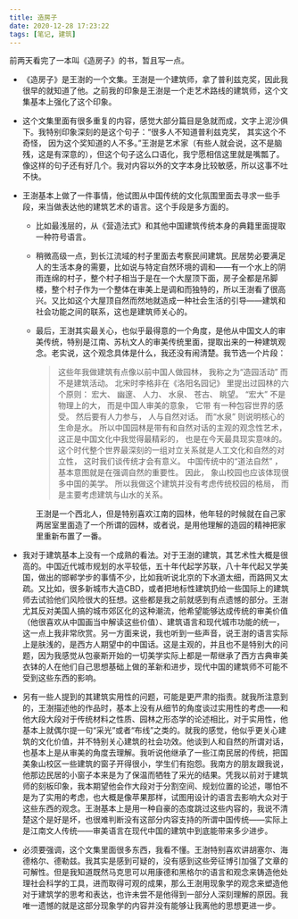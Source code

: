 ```yaml
---
title: 造房子
date: 2020-12-28 17:23:22
tags: [笔记, 建筑]
---
```


前两天看完了一本叫《造房子》的书，暂且写一点。

<!--more-->

- 《造房子》是王澍的一个文集。王澍是一个建筑师，拿了普利兹克奖，因此我很早的就知道了他。之前我的印象是王澍是一个走艺术路线的建筑师，这个文集基本上强化了这个印象。

- 这个文集里面有很多重复的内容，感觉大部分篇目是急就而成，文字上泥沙俱下。我特别印象深刻的是这个句子：“很多人不知道普利兹克奖， 其实这个不奇怪， 因为这个奖知道的人不多。”王澍是艺术家（有些人就会说，这不是脑残，这是有深意的），但这个句子这么口语化，我宁愿相信这里就是嘴瓢了。像这样的句子还有好几个。我对内容以外的文字本身比较敏感，所以这事不吐不快。

- 王澍基本上做了一件事情，他试图从中国传统的文化氛围里面去寻求一些手段，来当做表达他的建筑艺术的语言。这个手段是多方面的。

  - 比如最浅层的，从《营造法式》和其他中国建筑传统本身的典籍里面提取一种符号语言。

  - 稍微高级一点，到长江流域的村子里面去考察民间建筑。民居势必要满足人的生活本身的需要，比如说与特定自然环境的调和——有一个水上的阴雨连绵的村子，整个村子相当于是在一个大屋顶下面，房子全都是吊脚楼，整个村子作为一个整体在审美上是调和而独特的，所以王澍看了很高兴。又比如这个大屋顶自然而然地就造成一种社会生活的引导——建筑和社会功能之间的联系，这也是建筑师关心的。

  - 最后，王澍其实最关心，也似乎最得意的一个角度，是他从中国文人的审美传统，特别是江南、苏杭文人的审美传统里面，提取出来的一种建筑观念。老实说，这个观念具体是什么，我还没有闹清楚。我节选一个片段：

    > 这些年我做建筑有点像以前中国人做园林， 我称之为“造园活动” 而不是建筑活动。 北宋时李格非在《洛阳名园记》 里提出过园林的六个原则： 宏大、 幽邃、 人力、 水泉、 苍古、 眺望。 “宏大” 不是物理上的大， 而是中国人审美的意象， 它带
    > 有一种包容世界的感受。 然后要有人力参与， 人与自然对话。 而“水泉” 则说明核心的生命是水。 所以中国园林是带有和自然对话的主观的观念性艺术， 这正是中国文化中我觉得最精彩的， 也是在今天最具现实意味的。 这个时代整个世界最深刻的一组对立关系就是人工文化和自然的对立性， 这时我们谈传统才会有意义。 中国传统中的“道法自然” ， 基本意图就是在强调自然的重要性。 因此， 象山校园也应该体现很多中国的美学。 所以我做这个建筑并没有考虑传统校园的格局， 而是主要考虑建筑与山水的关系。  
    
    王澍是一个西北人，但是特别喜欢江南的园林，他年轻的时候就在自己家两居室里面造了一个所谓的园林，或者说，是用他理解的造园的精神把家里重新布置了一番。
  
- 我对于建筑基本上没有一个成熟的看法。对于王澍的建筑，其艺术性大概是很高的。中国近代城市规划的水平较低，五十年代起学苏联，八十年代起又学美国，做出的邯郸学步的事情不少，比如我听说北京的下水道太细，而路网又太疏。又比如，很多新城市大造CBD，或者把地标性建筑扔给一些国际上的建筑师去试验他们风险很大的狂想。这些都是我之前就感到有点遗憾的部分。王澍尤其反对美国人搞的城市郊区化的这种潮流，他希望能够达成传统的审美价值（他很喜欢从中国画当中解读这些价值）、建筑语言和现代城市功能的统一，这一点上我非常欣赏。另一方面来说，我也听到一些声音，说王澍的语言实际上是肤浅的，是西方人期望中的中国话。这是主观的，并且也不是特别大的问题，因为我感觉从包豪斯开始的一切美学实际上都是一帮继承了西方古典审美衣钵的人在他们自己思想基础上做的革新和进步，现代中国的建筑师不可能不受到这些东西的影响。

- 另有一些人提到的其建筑实用性的问题，可能是更严肃的指责。就我所注意到的，王澍描述他的作品时，基本上没有从细节的角度谈过实用性的考虑——和他大段大段对于传统材料之性质、园林之形态学的论述相比，对于实用性，他基本上就偶尔提一句“采光”或者“布线”之类的。就我的感觉，他似乎更关心建筑的文化价值，并不特别关心建筑的社会功效。他谈到人和自然的所谓对话，也基本上是从审美的角度去理解。我听说他继承了一些江南民居的传统，把国美象山校区一些建筑的窗子开得很小，学生们有抱怨。我南方的朋友跟我说，他那边民居的小窗子本来是为了保温而牺牲了采光的结果。凭我以前对于建筑师的刻板印象，我本期望他会作大段对于分割空间、规划位置的论述，哪怕不是为了实用的考虑，也大概是像苹果那样，试图用设计的语言去影响大众对于这些东西的观念。王澍基本上是用一种自豪的态度跳过这些内容的，我说不清楚这个是好是坏，也很难判断没有这部分内容支持的所谓中国传统——实际上是江南文人传统——审美语言在现代中国的建筑中到底能带来多少进步。

- 必须要强调，这个文集里面很多东西，我看不懂。王澍特别喜欢讲胡塞尔、海德格尔、德勒兹。我其实是感到可疑的，没有感到这些旁征博引加强了文章的可解性。但是我知道既然马克思可以用康德和黑格尔的语言和观念来铸造他处理社会科学的工具，进而取得可观的成果，那么王澍用现象学的观念来塑造他对于建筑学的思考和表达，也许未尝不是他得到一部分人深刻理解的原因。我唯一遗憾的就是这部分现象学的内容并没有能够让我离他的思想更进一步。
